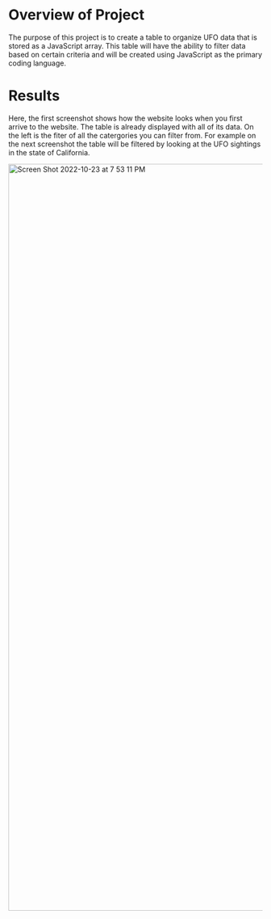 # Overview of Project

 The purpose of this project is to create a table to organize UFO data that is stored as a JavaScript array. This table will have the ability to filter data based on certain criteria and will be created using JavaScript as the primary coding language.
 
# Results


Here, the first screenshot shows how the website looks when you first arrive to the website. The table is already displayed with all of its data. On the left is the fiter of all the catergories you can filter from. For example on the next screenshot the table will be filtered by looking at the UFO sightings in the state of California.

<img width="1477" alt="Screen Shot 2022-10-23 at 7 53 11 PM" src="https://user-images.githubusercontent.com/110702997/197427696-ffea7d87-329b-499b-8b75-57838a87eb9f.png">

